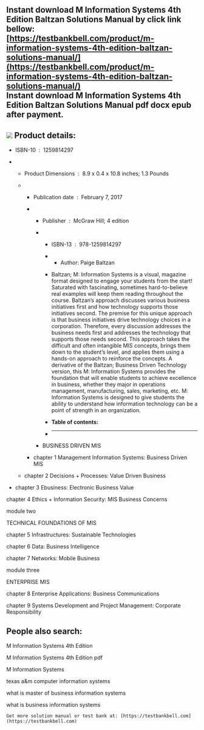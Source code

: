 Instant download **M Information Systems 4th Edition Baltzan Solutions Manual** by click link bellow:  
[https://testbankbell.com/product/m-information-systems-4th-edition-baltzan-solutions-manual/](https://testbankbell.com/product/m-information-systems-4th-edition-baltzan-solutions-manual/)  
**Instant download M Information Systems 4th Edition Baltzan Solutions Manual pdf docx epub after payment.**
------------------------------------------------------------------------------------------------------------


![](https://testbankbell.com/wp-content/uploads/2023/05/m-information-systems-4th-edition-baltzan-solutions-manual.jpg)
**Product details:**
--------------------


* ISBN-10 ‏ : ‎ 1259814297
* * Product Dimensions ‏ : ‎ 8.9 x 0.4 x 10.8 inches; 1.3 Pounds
  * * Publication date ‏ : ‎ February 7, 2017
    * * Publisher ‏ : ‎ McGraw Hill; 4 edition
      * * ISBN-13 ‏ : ‎ 978-1259814297
        * * Author: Paige Baltzan
         
        * Baltzan; M: Information Systems is a visual, magazine format designed to engage your students from the start! Saturated with fascinating, sometimes hard-to-believe real examples will keep them reading throughout the course. Baltzan’s approach discusses various business initiatives first and how technology supports those initiatives second. The premise for this unique approach is that business initiatives drive technology choices in a corporation. Therefore, every discussion addresses the business needs first and addresses the technology that supports those needs second. This approach takes the difficult and often intangible MIS concepts, brings them down to the student’s level, and applies them using a hands-on approach to reinforce the concepts. A derivative of the Baltzan; Business Driven Technology version, this M: Information Systems provides the foundation that will enable students to achieve excellence in business, whether they major in operations management, manufacturing, sales, marketing, etc. M: Information Systems is designed to give students the ability to understand how information technology can be a point of strength in an organization.
        * **Table of contents:**
        * ----------------------
       
      * BUSINESS DRIVEN MIS
     
    * chapter 1 Management Information Systems: Business Driven MIS
   
  * chapter 2 Decisions + Processes: Value Driven Business
 
* chapter 3 Ebusiness: Electronic Business Value

chapter 4 Ethics + Information Security: MIS Business Concerns


module two


TECHNICAL FOUNDATIONS OF MIS


chapter 5 Infrastructures: Sustainable Technologies


chapter 6 Data: Business Intelligence


chapter 7 Networks: Mobile Business


module three


ENTERPRISE MIS


chapter 8 Enterprise Applications: Business Communications


chapter 9 Systems Development and Project Management: Corporate Responsibility


**People also search:**
-----------------------


M Information Systems 4th Edition

M Information Systems 4th Edition pdf

M Information Systems

texas a&m computer information systems

what is master of business information systems

what is business information systems


    Get more solution manual or test bank at: [https://testbankbell.com](https://testbankbell.com)
